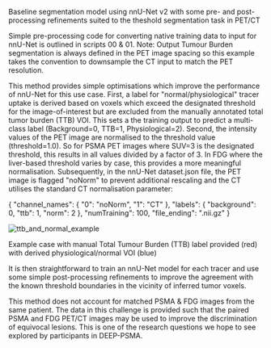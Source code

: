 Baseline segmentation model using nnU-Net v2 with some pre- and post-processing refinements suited to the theshold segmentation task in PET/CT

Simple pre-processing code for converting native training data to input for nnU-Net is outlined in scripts 00 & 01. Note: Output Tumour Burden segmentation is always defined in the PET image spacing so this example takes the convention to downsample the CT input to match the PET resolution.

This method provides simple optimisations which improve the performance of nnU-Net for this use case. First, a label for "normal/physiological" tracer uptake is derived based on voxels which exceed the designated threshold for the image-of-interest but are excluded from the manually annotated total tumor burden (TTB) VOI. This sets a the training output to predict a multi-class label (Background=0, TTB=1, Physiological=2). Second, the intensity values of the PET image are normalised to the threshold value (threshold=1.0). So for PSMA PET images where SUV=3 is the designated threshold, this results in all values divided by a factor of 3. In FDG where the liver-based threshold varies by case, this provides a more meaningful normalisation. Subsequently, in the nnU-Net dataset.json file, the PET image is flagged "noNorm" to prevent additional rescaling and the CT utilises the standard CT normalisation parameter:

{ "channel_names": { "0": "noNorm", "1": "CT" }, "labels": { "background": 0, "ttb": 1, "norm": 2 }, "numTraining": 100, "file_ending": ".nii.gz" }

![ttb_and_normal_example](https://github.com/user-attachments/assets/163c3c6a-91f2-413d-ac3d-fb636aa74ead)

Example case with manual Total Tumour Burden (TTB) label provided (red) with derived physiological/normal VOI (blue)

It is then straightforward to train an nnU-Net model for each tracer and use some simple post-processing refinements to improve the agreement with the known threshold boundaries in the vicinity of inferred tumor voxels.

This method does not account for matched PSMA & FDG images from the same patient. The data in this challenge is provided such that the paired PSMA and FDG PET/CT images may be used to improve the discrimination of equivocal lesions. This is one of the research questions we hope to see explored by participants in DEEP-PSMA.
